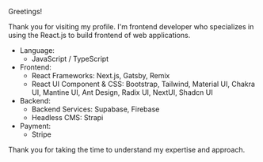 Greetings!

Thank you for visiting my profile. I'm frontend developer who specializes in using the React.js to build frontend of web applications.

- Language:
  - JavaScript / TypeScript
- Frontend:
  - React Frameworks: Next.js, Gatsby, Remix
  - React UI Component & CSS: Bootstrap, Tailwind, Material UI, Chakra UI, Mantine UI, Ant Design, Radix UI, NextUI, Shadcn UI
- Backend:
  - Backend Services: Supabase, Firebase
  - Headless CMS: Strapi 
- Payment: 
  - Stripe

Thank you for taking the time to understand my expertise and approach.
